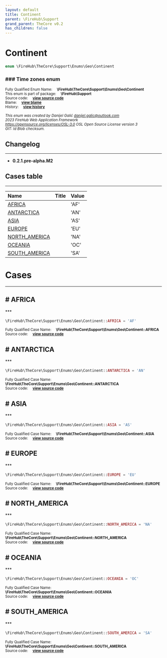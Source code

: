 ```yaml
---
layout: default
title: Continent
parent: \FireHub\Support
grand_parent: TheCore v0.2
has_children: false
---
```


<link rel="stylesheet" type="text/css" href="/css/style.css" />

# Continent

```php
enum \FireHub\TheCore\Support\Enums\Geo\Continent
```

### ### Time zones enum

<sub>Fully Qualified Enum Name:  **\FireHub\TheCore\Support\Enums\Geo\Continent**</sub><br>
<sub>This enum is part of package:  **\FireHub\Support**</sub><br>
<sub>Source code:  **[view source code](https://github.com/The-FireHub-Project/TheCore/blob/v1.0/src/support/enums/geo/firehub.Continent.php#L23)**</sub><br>
<sub>Blame:  **[view blame](https://github.com/The-FireHub-Project/TheCore/blame/v1.0/src/support/enums/geo/firehub.Continent.php)**</sub><br>
<sub>History:  **[view history](https://github.com/The-FireHub-Project/TheCore/commits/v1.0/src/support/enums/geo/firehub.Continent.php)**</sub><br>

<sub>_This enum was created by Danijel Galić <danijel.galic@outlook.com>_</sub><br>
<sub>_2023 FireHub Web Application Framework_</sub><br>
<sub>_<https://opensource.org/licenses/OSL-3.0> OSL Open Source License version 3_</sub><br>
<sub>_GIT: $Id$ Blob checksum._</sub><br>

## Changelog
***

* **0.2.1.pre-alpha.M2** 


## Cases table
***

| Name  | Title | Value |
| :---  | :---  | :---  |
|<a href="#africa">AFRICA</a>||&#039;AF&#039;|
|<a href="#antarctica">ANTARCTICA</a>||&#039;AN&#039;|
|<a href="#asia">ASIA</a>||&#039;AS&#039;|
|<a href="#europe">EUROPE</a>||&#039;EU&#039;|
|<a href="#north_america">NORTH_AMERICA</a>||&#039;NA&#039;|
|<a href="#oceania">OCEANIA</a>||&#039;OC&#039;|
|<a href="#south_america">SOUTH_AMERICA</a>||&#039;SA&#039;|


# Cases
***


<h2><a name="africa"># AFRICA</a></h2>
***

```php
\FireHub\TheCore\Support\Enums\Geo\Continent::AFRICA = 'AF'
```

<sub>Fully Qualified Case Name:  **\FireHub\TheCore\Support\Enums\Geo\Continent::AFRICA**</sub><br>
<sub>Source code:  **[view source code](https://github.com/The-FireHub-Project/TheCore/blob/v1.0/src/support/enums/geo/firehub.Continent.php#L25)**</sub><br>


<h2><a name="antarctica"># ANTARCTICA</a></h2>
***

```php
\FireHub\TheCore\Support\Enums\Geo\Continent::ANTARCTICA = 'AN'
```

<sub>Fully Qualified Case Name:  **\FireHub\TheCore\Support\Enums\Geo\Continent::ANTARCTICA**</sub><br>
<sub>Source code:  **[view source code](https://github.com/The-FireHub-Project/TheCore/blob/v1.0/src/support/enums/geo/firehub.Continent.php#L26)**</sub><br>


<h2><a name="asia"># ASIA</a></h2>
***

```php
\FireHub\TheCore\Support\Enums\Geo\Continent::ASIA = 'AS'
```

<sub>Fully Qualified Case Name:  **\FireHub\TheCore\Support\Enums\Geo\Continent::ASIA**</sub><br>
<sub>Source code:  **[view source code](https://github.com/The-FireHub-Project/TheCore/blob/v1.0/src/support/enums/geo/firehub.Continent.php#L27)**</sub><br>


<h2><a name="europe"># EUROPE</a></h2>
***

```php
\FireHub\TheCore\Support\Enums\Geo\Continent::EUROPE = 'EU'
```

<sub>Fully Qualified Case Name:  **\FireHub\TheCore\Support\Enums\Geo\Continent::EUROPE**</sub><br>
<sub>Source code:  **[view source code](https://github.com/The-FireHub-Project/TheCore/blob/v1.0/src/support/enums/geo/firehub.Continent.php#L28)**</sub><br>


<h2><a name="north_america"># NORTH_AMERICA</a></h2>
***

```php
\FireHub\TheCore\Support\Enums\Geo\Continent::NORTH_AMERICA = 'NA'
```

<sub>Fully Qualified Case Name:  **\FireHub\TheCore\Support\Enums\Geo\Continent::NORTH_AMERICA**</sub><br>
<sub>Source code:  **[view source code](https://github.com/The-FireHub-Project/TheCore/blob/v1.0/src/support/enums/geo/firehub.Continent.php#L29)**</sub><br>


<h2><a name="oceania"># OCEANIA</a></h2>
***

```php
\FireHub\TheCore\Support\Enums\Geo\Continent::OCEANIA = 'OC'
```

<sub>Fully Qualified Case Name:  **\FireHub\TheCore\Support\Enums\Geo\Continent::OCEANIA**</sub><br>
<sub>Source code:  **[view source code](https://github.com/The-FireHub-Project/TheCore/blob/v1.0/src/support/enums/geo/firehub.Continent.php#L30)**</sub><br>


<h2><a name="south_america"># SOUTH_AMERICA</a></h2>
***

```php
\FireHub\TheCore\Support\Enums\Geo\Continent::SOUTH_AMERICA = 'SA'
```

<sub>Fully Qualified Case Name:  **\FireHub\TheCore\Support\Enums\Geo\Continent::SOUTH_AMERICA**</sub><br>
<sub>Source code:  **[view source code](https://github.com/The-FireHub-Project/TheCore/blob/v1.0/src/support/enums/geo/firehub.Continent.php#L31)**</sub><br>



